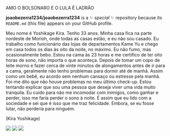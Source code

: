 AMO O BOLSONARO E O LULA É LADRÃO 


**joaobezerra1234/joaobezerra1234** is a ✨ _special_ ✨ repository because its `README.md` (this file) appears on your GitHub profile.

Meu nome é Yoshikage Kira. Tenho 33 anos. Minha casa fica na parte nordeste de Morioh, onde todas as casas estão, e eu não sou casado. Eu trabalho como funcionário das lojas de departamentos Kame Yu e chego em casa todos os dias às oito da noite, no máximo. Eu não fumo, mas ocasionalmente bebo. Estou na cama às 23 horas e me certifico de ter oito horas de sono, não importa o que aconteça. Depois de tomar um copo de leite morno e fazer cerca de vinte minutos de alongamentos antes de ir para a cama, geralmente não tenho problemas para dormir até de manhã. Assim como um bebê, eu acordo sem nenhum cansaço ou estresse pela manhã. Foi-me dito que não houve problemas no meu último check-up. Estou tentando explicar que sou uma pessoa que deseja viver uma vida muito tranquila. Eu cuido para não me incomodar com inimigos, como ganhar e perder, isso me faria perder o sono à noite. É assim que eu lido com a sociedade e sei que é isso que me traz felicidade. Embora, se eu fosse lutar, não perderia para ninguém.

(Kira Yoshikage)






![](https://media1.tenor.com/m/LJEavrhdtMMAAAAC/digidraws-dragon-ball.gif)
![](https://media1.tenor.com/m/FZ9gTKlmJ_8AAAAd/vascouiuiuiui.gif)
![](https://media1.tenor.com/m/1Oaxlc3Z-mwAAAAd/tokinho.gif)
